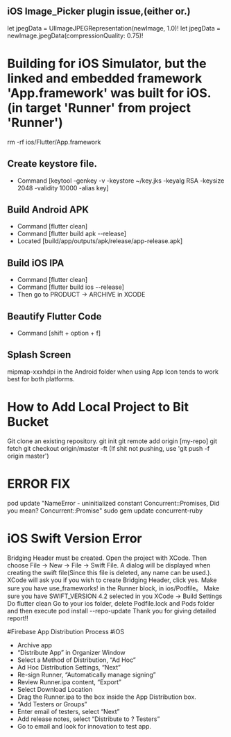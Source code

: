 ## iOS Image_Picker plugin issue,(either or.)
let jpegData = UIImageJPEGRepresentation(newImage, 1.0)!
let jpegData = newImage.jpegData(compressionQuality: 0.75)!

# Building for iOS Simulator, but the linked and embedded framework 'App.framework' was built for iOS. (in target 'Runner' from project 'Runner')
rm -rf ios/Flutter/App.framework

## Create keystore file.
- Command [keytool -genkey -v -keystore ~/key.jks -keyalg RSA -keysize 2048 -validity 10000 -alias key]

## Build Android APK
- Command [flutter clean]
- Command [flutter build apk --release]
- Located [build/app/outputs/apk/release/app-release.apk]

## Build iOS IPA
- Command [flutter clean]
- Command [flutter build ios --release]
- Then go to PRODUCT -> ARCHIVE in XCODE

## Beautify Flutter Code
- Command [shift + option + f]

## Splash Screen
mipmap-xxxhdpi in the Android folder when using App Icon tends to work best for both platforms.

# How to Add Local Project to Bit Bucket
Git clone an existing repository.
git init
git remote add origin [my-repo]
git fetch
git checkout origin/master -ft
(If shit not pushing, use 'git push -f origin master')

# ERROR FIX
pod update
"NameError - uninitialized constant Concurrent::Promises, Did you mean?  Concurrent::Promise"
sudo gem update concurrent-ruby

# iOS Swift Version Error
Bridging Header must be created.
Open the project with XCode. Then choose File -> New -> File -> Swift File.
A dialog will be displayed when creating the swift file(Since this file is deleted, any name can be used.). XCode will ask you if you wish to create Bridging Header, click yes.
Make sure you have use_frameworks! in the Runner block, in ios/Podfile。
Make sure you have SWIFT_VERSION 4.2 selected in you XCode -> Build Settings
Do flutter clean
Go to your ios folder, delete Podfile.lock and Pods folder and then execute pod install --repo-update
Thank you for giving detailed report!!

#Firebase App Distribution Process
#iOS
- Archive app
- “Distribute App” in Organizer Window
- Select a Method of Distribution, “Ad Hoc”
- Ad Hoc Distribution Settings, “Next”
- Re-sign Runner, “Automatically manage signing”
- Review Runner.ipa content, “Export”
- Select Download Location
- Drag the Runner.ipa to the box inside the App Distribution box.
- “Add Testers or Groups”
- Enter email of testers, select “Next”
- Add release notes, select “Distribute to ? Testers”
- Go to email and look for innovation to test app.

